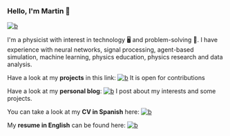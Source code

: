 ### Hello, I'm Martin 👋

<a href="https://www.linkedin.com/in/m-g-aramayo/"><img alt="b" title="a" src="https://img.shields.io/badge/-LinkedIn-blue?style=flat&logo=Linkedin&logoColor=white"/></a>

I'm a physicist with interest in technology 🖥️ and problem-solving 🧩.
I have experience with neural networks, signal processing, agent-based simulation, machine learning, physics education, physics research and data analysis.

Have a look at my **projects** in this link: 
<a href="https://github.com/MartinAramayo?tab=repositories"><img alt="b" title="a" src="https://img.shields.io/badge/Repo-%F0%9F%9A%9A%20%F0%9F%93%A6-blue"/></a> It is open for contributions

Have a look at my **personal blog**: 
<a href="https://martinaramayo.gitlab.io/"><img alt="b" title="a" src="https://img.shields.io/badge/Blog-%F0%9F%93%92%20%F0%9F%8C%90-white"/></a> I post about my interests and some projects.

You can take a look at my **CV in Spanish** here:
<a href="https://raw.githubusercontent.com/MartinAramayo/publicResume/main/aramayoCVCensor.pdf"><img alt="b" title="a" src="https://img.shields.io/badge/CV-%E2%80%8B%F0%9F%93%84%E2%80%8B%F0%9F%93%8E%E2%80%8B-black"/></a>

My **resume in English** can be found here:
<a href="https://raw.githubusercontent.com/MartinAramayo/publicResume/main/aramayoResumeCensor.pdf"><img alt="b" title="a" src="https://img.shields.io/badge/Resume-%E2%80%8B%F0%9F%93%84%E2%80%8B%F0%9F%93%8E%E2%80%8B-black"/></a>


